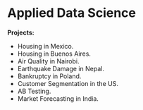 # Applied Data Science
**Projects:**
- Housing in Mexico.
- Housing in Buenos Aires.
- Air Quality in Nairobi.
- Earthquake Damage in Nepal.
- Bankruptcy in Poland.
- Customer Segmentation in the US.
- AB Testing.
- Market Forecasting in India.
